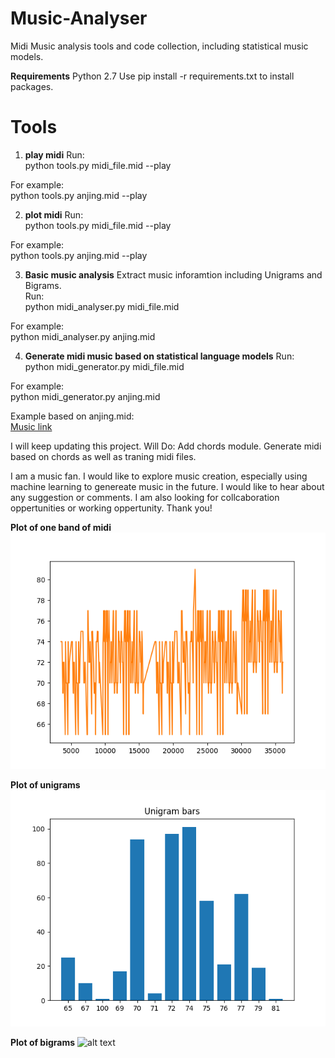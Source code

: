 # Music-Analyser
Midi Music analysis tools and code collection, including statistical music models.

**Requirements**
Python 2.7
Use pip install -r requirements.txt to install packages.


# Tools
1. **play midi**
Run: </br>
python tools.py midi_file.mid --play </br>

For example: </br>
python tools.py anjing.mid --play </br>

2. **plot midi**
Run: </br>
python tools.py midi_file.mid --play </br>

For example: </br>
python tools.py anjing.mid --play </br>

3. **Basic music analysis**
Extract music inforamtion including Unigrams and Bigrams. </br>
Run: </br>
python midi_analyser.py midi_file.mid </br>

For example: </br>
python midi_analyser.py anjing.mid </br>

4. **Generate midi music based on statistical language models**
Run: </br>
python midi_generator.py midi_file.mid </br>

For example: </br>
python midi_generator.py anjing.mid </br>

Example based on anjing.mid: </br>
[Music link](https://www.youtube.com/watch?v=KV64yCc-0Y4) </br>


I will keep updating this project. Will Do: Add chords module. Generate midi based on chords as well as traning midi files.

I am a music fan. I would like to explore music creation, especially using machine learning to genereate music in the future. I would like to hear about any suggestion or comments. I am also looking for collcaboration oppertunities or working oppertunity. Thank you!

**Plot of one band of midi** 
![alt text](plot/anjing.mid.png)

**Plot of unigrams**
![alt text](plot/anjing_unigrams.png)


**Plot of bigrams**
![alt text](anjing_bigrams.png)





